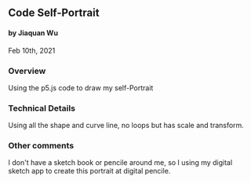 ## Code Self-Portrait
#### by Jiaquan Wu
Feb 10th, 2021


### Overview
Using the p5.js code to draw my self-Portrait

### Technical Details

Using all the shape and curve line, no loops but has scale and transform.

### Other comments

I don't have a sketch book or pencile around me, so I using my digital sketch app to create this portrait at digital pencile.  